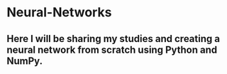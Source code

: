 # Neural-Networks

## Here I will be sharing my studies and creating a neural network from scratch using Python and NumPy.